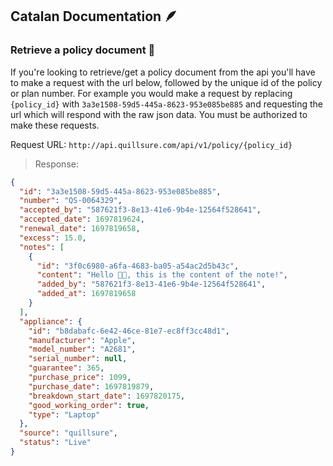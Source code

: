 ## Catalan Documentation 🪶

### Retrieve a policy document 📃
If you're looking to retrieve/get a policy document from the api you'll have to make a request with the url below, followed by the unique id of the policy or plan number. For example you would make a request by replacing `{policy_id}` with `3a3e1508-59d5-445a-8623-953e085be885` and requesting the url which will respond with the raw json data. You must be authorized to make these requests.

Request URL: `http://api.quillsure.com/api/v1/policy/{policy_id}`

> Response:
```json
{
  "id": "3a3e1508-59d5-445a-8623-953e085be885",
  "number": "QS-0064329",
  "accepted_by": "587621f3-8e13-41e6-9b4e-12564f528641",
  "accepted_date": 1697819624,
  "renewal_date": 1697819658,
  "excess": 15.0,
  "notes": [
    {
      "id": "3f0c6980-a6fa-4683-ba05-a54ac2d5b43c",
      "content": "Hello 👋🏼, this is the content of the note!",
      "added_by": "587621f3-8e13-41e6-9b4e-12564f528641",
      "added_at": 1697819658
    }
  ],
  "appliance": {
    "id": "b8dabafc-6e42-46ce-81e7-ec8ff3cc48d1",
    "manufacturer": "Apple",
    "model_number": "A2681",
    "serial_number": null,
    "guarantee": 365,
    "purchase_price": 1099,
    "purchase_date": 1697819879,
    "breakdown_start_date": 1697820175,
    "good_working_order": true,
    "type": "Laptop"
  },
  "source": "quillsure",
  "status": "Live"
}
```
